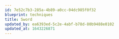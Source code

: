 ```yaml
---
id: 7e52c7b3-285a-4b89-a0cc-04dc985f0f32
blueprint: techniques
title: Sword
updated_by: ea6393ed-5c2e-4abf-b78d-80b9488e0102
updated_at: 1643226871
---
```

